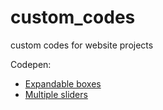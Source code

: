 # custom_codes
custom codes for website projects

Codepen:
<ul>
  <li><a href="https://codepen.io/zelLe12/pen/dPyogYa" target="_blank">Expandable boxes</a></li>
  <li><a href="https://codepen.io/zelLe12/pen/EaxPEKO" target="_blank">Multiple sliders</a></li>
</ul>
